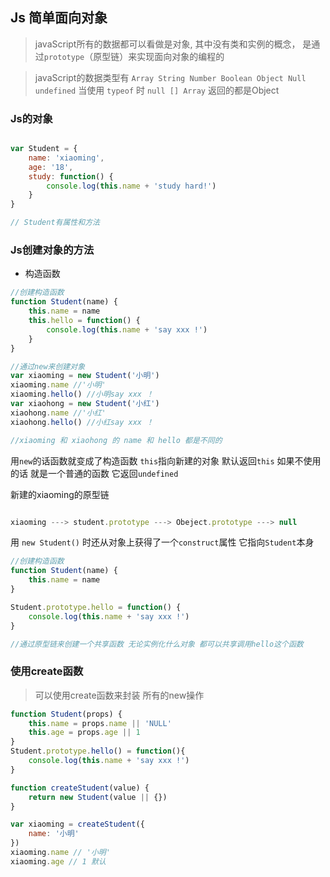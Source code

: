## Js 简单面向对象

> javaScript所有的数据都可以看做是对象, 其中没有类和实例的概念， 是通过`prototype`（原型链）来实现面向对象的编程的

> javaScript的数据类型有 `Array String Number Boolean Object Null undefined` 当使用 `typeof` 时 `null [] Array` 返回的都是Object 

### Js的对象

```js

var Student = {
	name: 'xiaoming',
	age: '18',
	study: function() {
		console.log(this.name + 'study hard!')
	}
}

// Student有属性和方法

```

### Js创建对象的方法

* 构造函数

```js
//创建构造函数
function Student(name) {
	this.name = name
	this.hello = function() {
		console.log(this.name + 'say xxx !')
	}
}

//通过new来创建对象
var xiaoming = new Student('小明')
xiaoming.name //'小明'
xiaoming.hello() //小明say xxx ！
var xiaohong = new Student('小红')
xiaohong.name //'小红'
xiaohong.hello() //小红say xxx ！

//xiaoming 和 xiaohong 的 name 和 hello 都是不同的
```
用`new`的话函数就变成了构造函数 `this`指向新建的对象 默认返回`this` 如果不使用的话 就是一个普通的函数 它返回`undefined` 

新建的xiaoming的原型链

```js

xiaoming ---> student.prototype ---> Obeject.prototype ---> null


```
用 `new Student()` 时还从对象上获得了一个`construct`属性 它指向`Student`本身

```js
//创建构造函数
function Student(name) {
	this.name = name
}

Student.prototype.hello = function() {
	console.log(this.name + 'say xxx !')
}

//通过原型链来创建一个共享函数 无论实例化什么对象 都可以共享调用hello这个函数
```

### 使用create函数

> 可以使用create函数来封装 所有的new操作

```js
function Student(props) {
	this.name = props.name || 'NULL'
	this.age = props.age || 1
}
Student.prototype.hello() = function(){
	console.log(this.name + 'say xxx !')
}

function createStudent(value) {
	return new Student(value || {})
}

var xiaoming = createStudent({
	name: '小明'
})
xiaoming.name // '小明'
xiaoming.age // 1 默认
```










